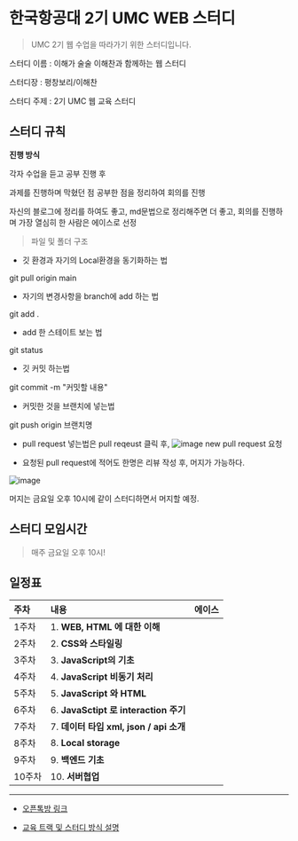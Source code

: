 # 한국항공대 2기 UMC WEB 스터디

> UMC 2기 웹 수업을 따라가기 위한 스터디입니다.
> 
스터디 이름 : 이해가 술술 이해찬과 함께하는 웹 스터디

스터디장 : 평창보리/이해찬

스터디 주제 : 2기 UMC 웹 교육 스터디 

## 스터디 규칙

**진행 방식**

각자 수업을 듣고 공부 진행 후

과제를 진행하며 막혔던 점 공부한 점을 정리하여 회의를 진행

자신의 블로그에 정리를 하여도 좋고, md문법으로 정리해주면 더 좋고, 회의를 진행하며 가장 열심히 한 사람은 에이스로 선정

>파일 및 폴더 구조

* 깃 환경과 자기의 Local환경을 동기화하는 법

git pull origin main

* 자기의 변경사항을 branch에 add 하는 법

git add .

* add 한 스테이트 보는 법

git status

* 깃 커밋 하는법

git commit -m "커밋할 내용"

* 커밋한 것을 브랜치에 넣는법

git push origin 브랜치명

* pull request 넣는법은 pull reqeust 클릭 후,
![image](https://user-images.githubusercontent.com/14178811/159027160-24d8d35c-f6c0-47e9-9cc5-1c123bdd27ab.png)
new pull request 요청

* 요청된 pull request에 적어도 한명은 리뷰 작성 후, 머지가 가능하다.

![image](https://user-images.githubusercontent.com/14178811/159027311-1ebd525a-b9b1-447d-82b5-908992aff4d8.png)

머지는 금요일 오후 10시에 같이 스터디하면서 머지할 예정.




## 스터디 모임시간

>매주 금요일 오후 10시!

## 일정표

|주차|내용|에이스|
|:---|:---|---:|
|1주차|1. **WEB, HTML 에 대한 이해**|
|2주차|2. **CSS와 스타일링**|
|3주차|3. **JavaScript의 기초**|
|4주차|4. **JavaScript 비동기 처리**|
|5주차|5. **JavaScript 와 HTML**|
|6주차|6. **JavaSctipt 로 interaction 주기**|
|7주차|7. **데이터 타입 xml, json / api 소개**|
|8주차|8. **Local storage**|
|9주차|9. **백엔드 기초**|
|10주차|10. **서버협업**|




---
* [오픈톡방 링크](https://open.kakao.com/o/geSTgx5d)
 
* [교육 트랙 및 스터디 방식 설명](https://makeus-challenge.notion.site/1045e12af9c24913be1ab4b222e466cc)
